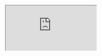 <iframe src="https://docs.google.com/document/d/e/2PACX-1vSKykb0Dns63szt79aNKSyz22lUI7YcccUfMPlwUlHG4ianOEjhys81F_eFS59BrrKog0pz5-lkHPAq/pub?embedded=true"></iframe>
